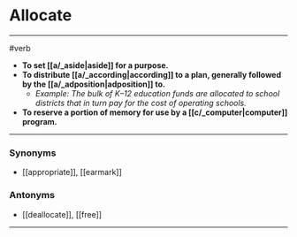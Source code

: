 # Allocate
---
#verb
- **To set [[a/_aside|aside]] for a purpose.**
- **To distribute [[a/_according|according]] to a plan, generally followed by the [[a/_adposition|adposition]] to.**
	- _Example: The bulk of K–12 education funds are allocated to school districts that in turn pay for the cost of operating schools._
- **To reserve a portion of memory for use by a [[c/_computer|computer]] program.**
---
### Synonyms
- [[appropriate]], [[earmark]]
### Antonyms
- [[deallocate]], [[free]]
---

